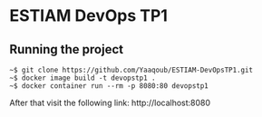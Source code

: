 # ESTIAM DevOps TP1

## Running the project

```
~$ git clone https://github.com/Yaaqoub/ESTIAM-DevOpsTP1.git
~$ docker image build -t devopstp1 .
~$ docker container run --rm -p 8080:80 devopstp1
```


After that visit the following link: http://localhost:8080